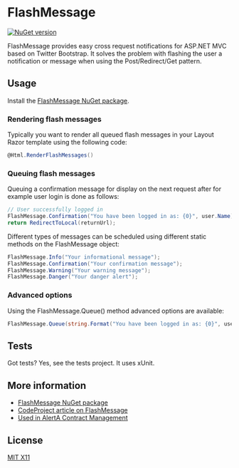 FlashMessage
============

[![NuGet version](https://badge.fury.io/nu/Vereyon.Web.FlashMessage.svg)](http://badge.fury.io/nu/Vereyon.Web.FlashMessage)

FlashMessage provides easy cross request notifications for ASP.NET MVC based on Twitter Bootstrap. It solves the problem with flashing the user a notification or message when using the Post/Redirect/Get pattern.

Usage
-----

Install the [FlashMessage NuGet package](https://www.nuget.org/packages/Vereyon.Web.FlashMessage/).

### Rendering flash messages

Typically you want to render all queued flash messages in your Layout Razor template using the following code:

```C#
@Html.RenderFlashMessages()
```

### Queuing flash messages

Queuing a confirmation message for display on the next request after for example user login is done as follows:

```C#
// User successfully logged in
FlashMessage.Confirmation("You have been logged in as: {0}", user.Name);
return RedirectToLocal(returnUrl);
```

Different types of messages can be scheduled using different static methods on the FlashMessage object:

```C#
FlashMessage.Info("Your informational message");
FlashMessage.Confirmation("Your confirmation message");
FlashMessage.Warning("Your warning message");
FlashMessage.Danger("Your danger alert");
```

### Advanced options

Using the FlashMessage.Queue() method advanced options are available:

```C#
FlashMessage.Queue(string.Format("You have been logged in as: {0}", user.Name), "Title", FlashMessageType.Confirmation, false);
```

Tests
-----

Got tests? Yes, see the tests project. It uses xUnit.


More information
-----

 * [FlashMessage NuGet package](https://www.nuget.org/packages/Vereyon.Web.FlashMessage/)
 * [CodeProject article on FlashMessage](http://www.codeproject.com/Articles/987638/Post-Redirect-Get-user-notifications-for-ASP-NET-M)
 * [Used in AlertA Contract Management](http://www.alert.eu)

License
-------

[MIT X11](http://en.wikipedia.org/wiki/MIT_License)
